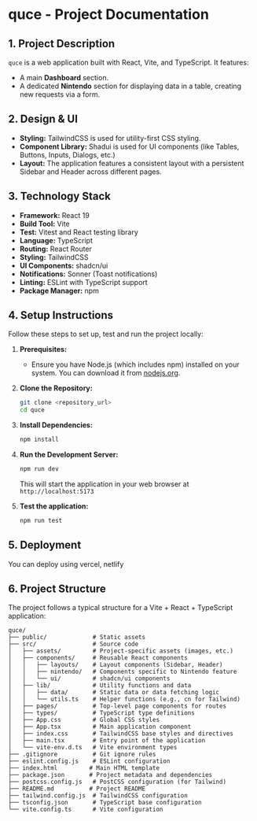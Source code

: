 # quce - Project Documentation

## 1. Project Description

`quce` is a web application built with React, Vite, and TypeScript. It features:

*   A main **Dashboard** section.
*   A dedicated **Nintendo** section for displaying data in a table, creating new requests via a form.


## 2. Design & UI

*   **Styling:** TailwindCSS is used for utility-first CSS styling.
*   **Component Library:** Shadui is used for UI components (like Tables, Buttons, Inputs, Dialogs, etc.)
*   **Layout:** The application features a consistent layout with a persistent Sidebar and Header across different pages.

## 3. Technology Stack

*   **Framework:** React 19
*   **Build Tool:** Vite
*   **Test:** Vitest and React testing library
*   **Language:** TypeScript
*   **Routing:** React Router
*   **Styling:** TailwindCSS
*   **UI Components:** shadcn/ui 
*   **Notifications:** Sonner (Toast notifications)
*   **Linting:** ESLint with TypeScript support
*   **Package Manager:** npm 

## 4. Setup Instructions

Follow these steps to set up, test and run the project locally:

1.  **Prerequisites:**
    *   Ensure you have Node.js (which includes npm) installed on your system. You can download it from [nodejs.org](https://nodejs.org/).

2.  **Clone the Repository:**
    ```bash
    git clone <repository_url>
    cd quce
    ```

3.  **Install Dependencies:**
    ```bash
    npm install
    ```

4.  **Run the Development Server:**
    ```bash
    npm run dev
    ```
    This will start the application in your web browser at `http://localhost:5173` 


5.  **Test the application:**
    ```bash
    npm run test
    ```


## 5. Deployment

You can deploy using vercel, netlify

## 6. Project Structure

The project follows a typical structure for a Vite + React + TypeScript application:

```
quce/
├── public/             # Static assets
├── src/                # Source code
│   ├── assets/         # Project-specific assets (images, etc.)
│   ├── components/     # Reusable React components
│   │   ├── layouts/    # Layout components (Sidebar, Header)
│   │   ├── nintendo/   # Components specific to Nintendo feature
│   │   └── ui/         # shadcn/ui components
│   ├── lib/            # Utility functions and data
│   │   ├── data/       # Static data or data fetching logic
│   │   └── utils.ts    # Helper functions (e.g., cn for Tailwind)
│   ├── pages/          # Top-level page components for routes
│   ├── types/          # TypeScript type definitions
│   ├── App.css         # Global CSS styles 
│   ├── App.tsx         # Main application component
│   ├── index.css       # TailwindCSS base styles and directives
│   ├── main.tsx        # Entry point of the application
│   └── vite-env.d.ts   # Vite environment types
├── .gitignore          # Git ignore rules
├── eslint.config.js    # ESLint configuration
├── index.html         # Main HTML template
├── package.json       # Project metadata and dependencies
├── postcss.config.js   # PostCSS configuration (for Tailwind)
├── README.md          # Project README 
├── tailwind.config.js  # TailwindCSS configuration
├── tsconfig.json       # TypeScript base configuration
└── vite.config.ts      # Vite configuration
```
